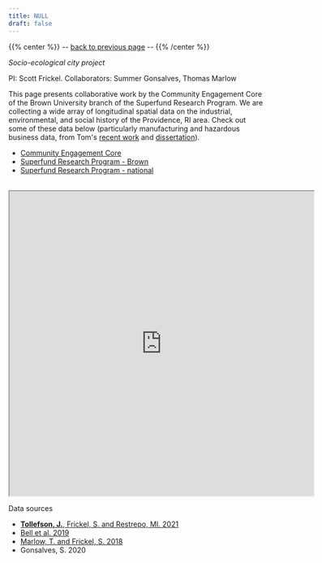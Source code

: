 ```yaml
---
title: NULL
draft: false
---
```


{{% center %}}
-- <a href="javascript:history.back()">back to previous page</a> --
{{% /center %}}
<br/>

_Socio-ecological city project_

PI: Scott Frickel. Collaborators: Summer Gonsalves, Thomas Marlow

This page presents collaborative work by the Community Engagement Core of the Brown University branch of the Superfund Research Program. We are collecting a wide array of longitudinal spatial data on the industrial, environmental, and social history of the Providence, RI area. Check out some of these data below (particularly manufacturing and hazardous business data, from Tom's <a target="_blank" href="https://onlinelibrary.wiley.com/doi/full/10.1111/socf.12639">recent work</a> and <a target="_blank" href="https://bruknow.library.brown.edu/permalink/01BU_INST/9mvq88/alma991032460119706966">dissertation</a>).

- <a target="_blank" href="https://www.brown.edu/research/projects/superfund/cores/core-e">Community Engagement Core</a>
- <a target="_blank" href="https://www.brown.edu/research/projects/superfund/">Superfund Research Program - Brown</a>
- <a target="_blank" href="https://www.niehs.nih.gov/research/supported/centers/srp/index.cfm">Superfund Research Program - national</a>

<br/>

<iframe src="https://tollefsonj.shinyapps.io/superfund_map/" title="" width = 600px height = 600px></iframe>


Data sources

- <a target="_blank" href="https://journals.plos.org/plosone/article?id=10.1371/journal.pone.0255507">**Tollefson, J.**, Frickel, S. and Restrepo, MI. 2021</a>
- <a target="_blank" href="https://repository.library.brown.edu/studio/item/bdr:919360/">Bell et al. 2019</a>
- <a target="_blank" href="https://repository.library.brown.edu/studio/item/bdr:841116/">Marlow, T. and Frickel, S. 2018</a>
- Gonsalves, S. 2020

